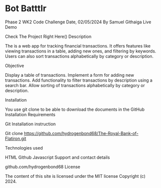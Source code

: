 # Bot Batttlr
Phase 2 WK2 Code Challenge Date, 02/05/2024 By Samuel Githaiga Live Demo

Check The Project Right Here() Description

The  is a web app for tracking financial transactions. It offers features like viewing transactions in a table, adding new ones, and filtering by keywords. Users can also sort transactions alphabetically by category or description.

Objective

Display a table of transactions.
Implement a form for adding new transactions.
Add functionality to filter transactions by description using a search bar.
Allow sorting of transactions alphabetically by category or description.

Installation

You use git clone to be able to download the documents in the GitHub Installation Requirements

Git Installation instruction

Git clone https://github.com/hydrogenbond68/The-Royal-Bank-of-Flatiron.git

Technologies used

HTML Github Javascript Support and contact details

github.com/hydrogenbond68 License

The content of this site is licensed under the MIT license Copyright (c) 2024.

